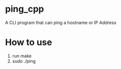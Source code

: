 # ping_cpp
A CLI program that can ping a hostname or IP Address

# How to use
1. run make
2. sudo ./ping <adress>
